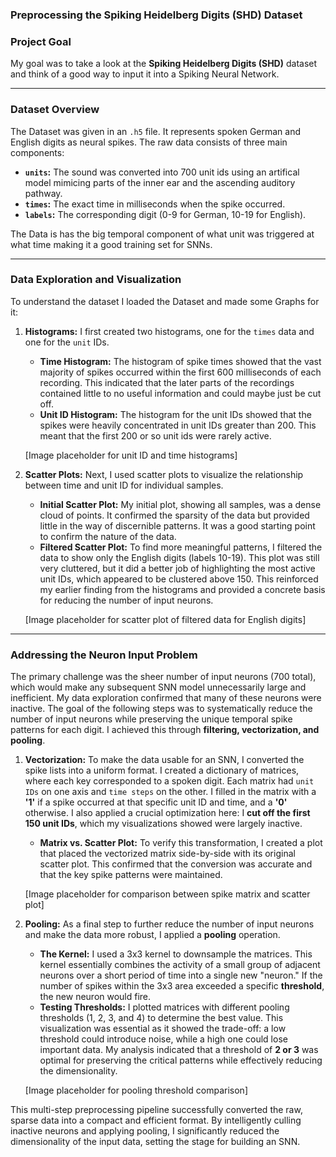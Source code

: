 ### Preprocessing the Spiking Heidelberg Digits (SHD) Dataset

### Project Goal

My goal was to take a look at the **Spiking Heidelberg Digits (SHD)** dataset and think of a good way to input it into a Spiking Neural Network.

***

### Dataset Overview

The Dataset was given in an `.h5` file. It represents spoken German and English digits as neural spikes. The raw data consists of three main components:
-   **`units`:** The sound was converted into 700 unit ids using an artifical model mimicing parts of the inner ear and the ascending auditory pathway.
-   **`times`:** The exact time in milliseconds when the spike occurred.
-   **`labels`:** The corresponding digit (0-9 for German, 10-19 for English).

The Data is has the big temporal component of what unit was triggered at what time making it a good training set for SNNs.

***

### Data Exploration and Visualization

To understand the dataset I loaded the Dataset and made some Graphs for it:

1.  **Histograms:** I first created two histograms, one for the `times` data and one for the `unit` IDs.
    * **Time Histogram:** The histogram of spike times showed that the vast majority of spikes occurred within the first 600 milliseconds of each recording. This indicated that the later parts of the recordings contained little to no useful information and could maybe just be cut off.
    * **Unit ID Histogram:** The histogram for the unit IDs showed that the spikes were heavily concentrated in unit IDs greater than 200. This meant that the first 200 or so unit ids were rarely active. 

    [Image placeholder for unit ID and time histograms]

2.  **Scatter Plots:** Next, I used scatter plots to visualize the relationship between time and unit ID for individual samples.
    * **Initial Scatter Plot:** My initial plot, showing all samples, was a dense cloud of points. It confirmed the sparsity of the data but provided little in the way of discernible patterns. It was a good starting point to confirm the nature of the data.
    * **Filtered Scatter Plot:** To find more meaningful patterns, I filtered the data to show only the English digits (labels 10-19). This plot was still very cluttered, but it did a better job of highlighting the most active unit IDs, which appeared to be clustered above 150. This reinforced my earlier finding from the histograms and provided a concrete basis for reducing the number of input neurons.

    [Image placeholder for scatter plot of filtered data for English digits]

***

### Addressing the Neuron Input Problem

The primary challenge was the sheer number of input neurons (700 total), which would make any subsequent SNN model unnecessarily large and inefficient. My data exploration confirmed that many of these neurons were inactive. The goal of the following steps was to systematically reduce the number of input neurons while preserving the unique temporal spike patterns for each digit. I achieved this through **filtering, vectorization, and pooling**.

1.  **Vectorization:** To make the data usable for an SNN, I converted the spike lists into a uniform format. I created a dictionary of matrices, where each key corresponded to a spoken digit. Each matrix had `unit IDs` on one axis and `time steps` on the other. I filled in the matrix with a **'1'** if a spike occurred at that specific unit ID and time, and a **'0'** otherwise. I also applied a crucial optimization here: I **cut off the first 150 unit IDs**, which my visualizations showed were largely inactive.
    * **Matrix vs. Scatter Plot:** To verify this transformation, I created a plot that placed the vectorized matrix side-by-side with its original scatter plot. This confirmed that the conversion was accurate and that the key spike patterns were maintained.

    [Image placeholder for comparison between spike matrix and scatter plot]

2.  **Pooling:** As a final step to further reduce the number of input neurons and make the data more robust, I applied a **pooling** operation.
    * **The Kernel:** I used a 3x3 kernel to downsample the matrices. This kernel essentially combines the activity of a small group of adjacent neurons over a short period of time into a single new "neuron." If the number of spikes within the 3x3 area exceeded a specific **threshold**, the new neuron would fire.
    * **Testing Thresholds:** I plotted matrices with different pooling thresholds (1, 2, 3, and 4) to determine the best value. This visualization was essential as it showed the trade-off: a low threshold could introduce noise, while a high one could lose important data. My analysis indicated that a threshold of **2 or 3** was optimal for preserving the critical patterns while effectively reducing the dimensionality.

    [Image placeholder for pooling threshold comparison]

This multi-step preprocessing pipeline successfully converted the raw, sparse data into a compact and efficient format. By intelligently culling inactive neurons and applying pooling, I significantly reduced the dimensionality of the input data, setting the stage for building an SNN.
